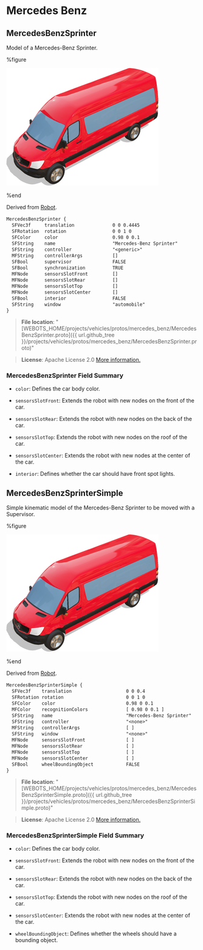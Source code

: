 # Mercedes Benz

## MercedesBenzSprinter

Model of a Mercedes-Benz Sprinter.

%figure

![MercedesBenzSprinter](images/mercedes_benz/MercedesBenzSprinter.thumbnail.png)

%end

Derived from [Robot](../reference/robot.md).

```
MercedesBenzSprinter {
  SFVec3f     translation              0 0 0.4445
  SFRotation  rotation                 0 0 1 0
  SFColor     color                    0.98 0 0.1
  SFString    name                     "Mercedes-Benz Sprinter"
  SFString    controller               "<generic>"
  MFString    controllerArgs           []
  SFBool      supervisor               FALSE
  SFBool      synchronization          TRUE
  MFNode      sensorsSlotFront         []
  MFNode      sensorsSlotRear          []
  MFNode      sensorsSlotTop           []
  MFNode      sensorsSlotCenter        []
  SFBool      interior                 FALSE
  SFString    window                   "automobile"
}
```

> **File location**: "[WEBOTS\_HOME/projects/vehicles/protos/mercedes\_benz/MercedesBenzSprinter.proto]({{ url.github_tree }}/projects/vehicles/protos/mercedes_benz/MercedesBenzSprinter.proto)"

> **License**: Apache License 2.0
[More information.](https://www.apache.org/licenses/LICENSE-2.0)

### MercedesBenzSprinter Field Summary

- `color`: Defines the car body color.

- `sensorsSlotFront`: Extends the robot with new nodes on the front of the car.

- `sensorsSlotRear`: Extends the robot with new nodes on the back of the car.

- `sensorsSlotTop`: Extends the robot with new nodes on the roof of the car.

- `sensorsSlotCenter`: Extends the robot with new nodes at the center of the car.

- `interior`: Defines whether the car should have front spot lights.

## MercedesBenzSprinterSimple

Simple kinematic model of the Mercedes-Benz Sprinter to be moved with a Supervisor.

%figure

![MercedesBenzSprinterSimple](images/mercedes_benz/MercedesBenzSprinterSimple.thumbnail.png)

%end

Derived from [Robot](../reference/robot.md).

```
MercedesBenzSprinterSimple {
  SFVec3f    translation                    0 0 0.4
  SFRotation rotation                       0 0 1 0
  SFColor    color                          0.98 0 0.1
  MFColor    recognitionColors              [ 0.98 0 0.1 ]
  SFString   name                           "Mercedes-Benz Sprinter"
  SFString   controller                     "<none>"
  MFString   controllerArgs                 [ ]
  SFString   window                         "<none>"
  MFNode     sensorsSlotFront               [ ]
  MFNode     sensorsSlotRear                [ ]
  MFNode     sensorsSlotTop                 [ ]
  MFNode     sensorsSlotCenter              [ ]
  SFBool     wheelBoundingObject            FALSE
}
```

> **File location**: "[WEBOTS\_HOME/projects/vehicles/protos/mercedes\_benz/MercedesBenzSprinterSimple.proto]({{ url.github_tree }}/projects/vehicles/protos/mercedes_benz/MercedesBenzSprinterSimple.proto)"

> **License**: Apache License 2.0
[More information.](https://www.apache.org/licenses/LICENSE-2.0)

### MercedesBenzSprinterSimple Field Summary

- `color`: Defines the car body color.

- `sensorsSlotFront`: Extends the robot with new nodes on the front of the car.

- `sensorsSlotRear`: Extends the robot with new nodes on the back of the car.

- `sensorsSlotTop`: Extends the robot with new nodes on the roof of the car.

- `sensorsSlotCenter`: Extends the robot with new nodes at the center of the car.

- `wheelBoundingObject`: Defines whether the wheels should have a bounding object.

